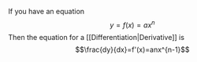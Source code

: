 If you have an equation
$$y=f(x)=ax^{n}$$
Then the equation for a [[Differentiation|Derivative]] is
$$\frac{dy}{dx}=f'(x)=anx^{n-1}$$
